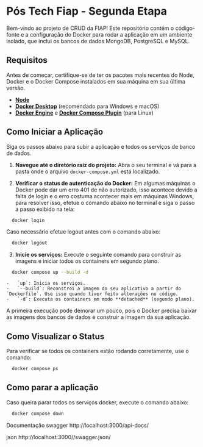# Pós Tech Fiap - Segunda Etapa

Bem-vindo ao projeto de CRUD da FIAP! Este repositório contém o código-fonte e a configuração do Docker para rodar a aplicação em um ambiente isolado, que inclui os bancos de dados MongoDB, PostgreSQL e MySQL.

## Requisitos

Antes de começar, certifique-se de ter os pacotes mais recentes do Node, Docker e o Docker Compose instalados em sua máquina em sua última versão.

-   [**Node**](https://www.nodejs.tech/pt-br) 
-   [**Docker Desktop**](https://www.docker.com/products/docker-desktop/) (recomendado para Windows e macOS)
-   [**Docker Engine**](https://docs.docker.com/engine/install/) e [**Docker Compose Plugin**](https://docs.docker.com/compose/install/linux/) (para Linux)

## Como Iniciar a Aplicação

Siga os passos abaixo para subir a aplicação e todos os serviços de banco de dados.

1.  **Navegue até o diretório raiz do projeto:**
    Abra o seu terminal e vá para a pasta onde o arquivo `docker-compose.yml` está localizado.

2.  **Verificar o status de autenticação do Docker:**
    Em algumas máquinas o Docker pode dar um erro 401 de não autorizado, isso acontece devido a falta de login e o erro costuma acontecer mais em máquinas Windows, para resolver isso, efetue o comando abaixo no terminal e siga o passo a passo exibido na tela:

```bash
  docker login
```

Caso necessário efetue logout antes com o comando abaixo:


```bash
  docker logout
```


3.  **Inicie os serviços:**
    Execute o seguinte comando para construir as imagens e iniciar todos os containers em segundo plano.

```bash
  docker compose up --build -d
```

    -   `up`: Inicia os serviços.
    -   `--build`: Reconstroi a imagem do seu aplicativo a partir do `Dockerfile`. Use isso quando tiver feito alterações no código.
    -   `-d`: Executa os containers em modo **detached** (segundo plano).

A primeira execução pode demorar um pouco, pois o Docker precisa baixar as imagens dos bancos de dados e construir a imagem da sua aplicação.

## Como Visualizar o Status

Para verificar se todos os containers estão rodando corretamente, use o comando:

```bash
  docker compose ps
```

## Como parar a aplicação

Caso queira parar todos os serviços docker, execute o comando abaixo:

```bash
  docker compose down
```

Documentação
swagger http://localhost:3000/api-docs/

json http://localhost:3000//swagger.json/